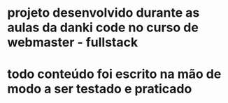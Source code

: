 # projeto desenvolvido durante as aulas da danki code no curso de webmaster - fullstack
# todo conteúdo foi escrito na mão de modo a ser testado e praticado
